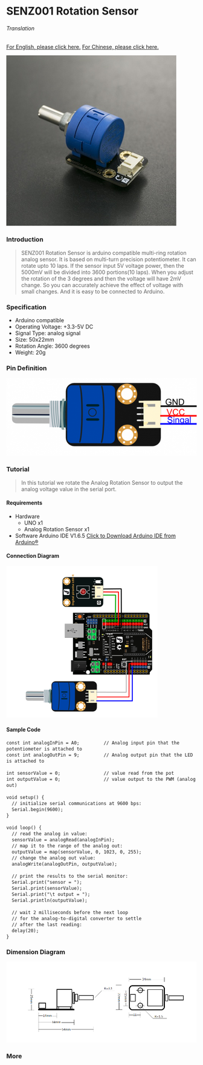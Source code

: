 # SENZ001 Rotation Sensor

###### Translation

[For English, please click here.](https://github.com/FizzyStudio/SENZ001-Rotation-Sensor/blob/master/README.md)
[For Chinese, please click here.](https://github.com/FizzyStudio/SENZ001-Rotation-Sensor/blob/master/README_cn.md)

![](https://github.com/FizzyStudio/SENZ001-Rotation-Sensor/blob/master/pic/SENZ001.jpg "SENZ001") 

### Introduction

> SENZ001 Rotation Sensor is arduino compatible multi-ring rotation analog sensor. 
It is based on multi-turn precision potentiometer. It can rotate upto 10 laps. 
If the sensor input 5V voltage power, then the 5000mV will be divided into 3600 portions(10 laps). 
When you adjust the rotation of the 3 degrees and then the voltage will have 2mV change. 
So you can accurately achieve the effect of voltage with small changes. 
And it is easy to be connected to Arduino. 

### Specification

* Arduino compatible
* Operating Voltage: +3.3-5V DC
* Signal Type: analog signal
* Size: 50x22mm
* Rotation Angle: 3600 degrees
* Weight: 20g

### Pin Definition

![](https://github.com/FizzyStudio/SENZ001-Rotation-Sensor/blob/master/pic/SENZ001_pin.png "pin")  

### Tutorial

> In this tutorial we rotate the Analog Rotation Sensor to output the analog voltage value in the serial port.

#### Requirements

* Hardware
    * UNO x1
    * Analog Rotation Sensor x1
* Software
    Arduino IDE V1.6.5 [Click to Download Arduino IDE from Arduino®](https://www.arduino.cc/en/Main/Software)


#### Connection Diagram

![](https://github.com/FizzyStudio/SENZ001-Rotation-Sensor/blob/master/pic/SENZ001_Connection.png "Connection") 

#### Sample Code


    const int analogInPin = A0;         // Analog input pin that the potentiometer is attached to
    const int analogOutPin = 9;         // Analog output pin that the LED is attached to

    int sensorValue = 0;                // value read from the pot
    int outputValue = 0;                // value output to the PWM (analog out)
    
    void setup() {
      // initialize serial communications at 9600 bps:
      Serial.begin(9600);
    }
    
    void loop() {
      // read the analog in value:
      sensorValue = analogRead(analogInPin);
      // map it to the range of the analog out:
      outputValue = map(sensorValue, 0, 1023, 0, 255);
      // change the analog out value:
      analogWrite(analogOutPin, outputValue);
    
      // print the results to the serial monitor:
      Serial.print("sensor = ");
      Serial.print(sensorValue);
      Serial.print("\t output = ");
      Serial.println(outputValue);
    
      // wait 2 milliseconds before the next loop
      // for the analog-to-digital converter to settle
      // after the last reading:
      delay(20);
    }



### Dimension Diagram
![](https://github.com/FizzyStudio/SENZ001-Rotation-Sensor/blob/master/pic/SENZ001_Dimension.png "Dimension") 



### More

